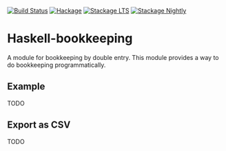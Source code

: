 [![Build Status](https://travis-ci.org/arowM/haskell-bookkeeping.svg?branch=master)](https://travis-ci.org/arowM/heterocephalus)
[![Hackage](https://img.shields.io/hackage/v/bookkeeping.svg)](https://hackage.haskell.org/package/bookkeeping)
[![Stackage LTS](http://stackage.org/package/bookkeeping/badge/lts)](http://stackage.org/lts/package/bookkeeping)
[![Stackage Nightly](http://stackage.org/package/bookkeeping/badge/nightly)](http://stackage.org/nightly/package/bookkeeping)

# Haskell-bookkeeping

A module for bookkeeping by double entry. This module provides a way to do bookkeeping programmatically.

## Example

TODO

## Export as CSV

TODO
